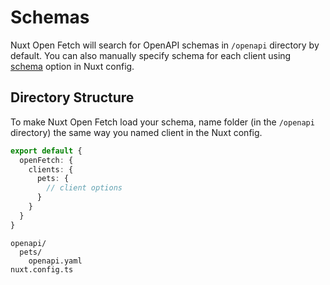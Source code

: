 # Schemas

Nuxt Open Fetch will search for OpenAPI schemas in `/openapi` directory by default. 
You can also manually specify schema for each client using [schema](/introduction/configuration) option in Nuxt config.

## Directory Structure

To make Nuxt Open Fetch load your schema, name folder (in the `/openapi` directory) the same way you named client in the Nuxt config. 

```ts [nuxt.config.ts]
export default {
  openFetch: {
    clients: {
      pets: {
        // client options
      }
    }
  }
}
```

```
openapi/
  pets/
    openapi.yaml
nuxt.config.ts
```
